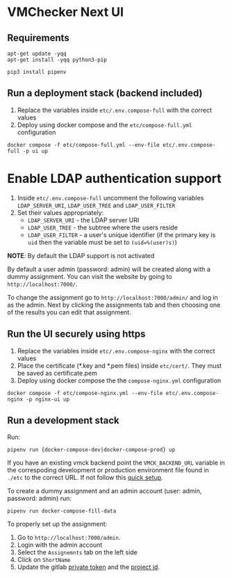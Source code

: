 # VMChecker Next UI

## Requirements

```
apt-get update -yqq
apt-get install -yqq python3-pip

pip3 install pipenv
```

## Run a deployment stack (backend included)

1. Replace the variables inside `etc/.env.compose-full` with the correct values
2. Deploy using docker compose and the `etc/compose-full.yml` configuration

```
docker compose -f etc/compose-full.yml --env-file etc/.env.compose-full -p ui up
```

# Enable LDAP authentication support

1. Inside `etc/.env.compose-full` uncomment the following variables `LDAP_SERVER_URI`, `LDAP_USER_TREE` and `LDAP_USER_FILTER`
2. Set their values appropriately:
    - `LDAP_SERVER_URI` - the LDAP server URI
    - `LDAP_USER_TREE` - the subtree where the users reside
    - `LDAP_USER_FILTER` - a user's unique identifier (if the primary key is `uid` then the variable must be set to `(uid=%(user)s)`)

**NOTE**: By default the LDAP support is not activated

By default a user admin (password: admin) will be created along with a dummy assignment.
You can visit the website by going to `http://localhost:7000/`.

To change the assignment go to `http://localhost:7000/admin/` and log in as the admin.
Next by clicking the assignments tab and then choosing one of the results you can edit that assignment.

## Run the UI securely using https

1. Replace the variables inside `etc/.env.compose-nginx` with the correct values
2. Place the certificate (*.key and *.pem files) inside `etc/cert/`. They must be saved as certificate.pem
3. Deploy using docker compose the the `compose-nginx.yml` configuration

```
docker compose -f etc/compose-nginx.yml --env-file etc/.env.compose-nginx -p nginx-ui up
```

## Run a development stack

Run:
```
pipenv run {docker-compose-dev|docker-compose-prod} up
```

If you have an existing vmck backend point the `VMCK_BACKEND_URL` variable in the correspoding development or production environment file found in `./etc` to the correct URL.
If not follow this [quick setup](https://github.com/systems-cs-pub-ro/vmchecker-next-api).

To create a dummy assignment and an admin account (user: admin, password: admin) run:
```
pipenv run docker-compose-fill-data
```

To properly set up the assignment:
1. Go to `http://localhost:7000/admin`.
2. Login with the admin account
3. Select the `Assignemnts` tab on the left side
4. Click on `ShortName`
5. Update the gitlab [private token](https://docs.gitlab.com/ee/user/profile/personal_access_tokens.html#create-a-personal-access-token) and the [project id](https://github.com/systems-cs-pub-ro/vmchecker-next/wiki/Teaching-Assistant-Handbook#23-find-the-project-id).
